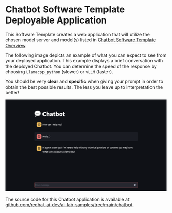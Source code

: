 # **Chatbot Software Template Deployable Application**

This Software Template creates a web application that will utilize the chosen model server and model(s) listed in [Chatbot Software Template Overview](./overview.md).

The following image depicts an example of what you can expect to see from your deployed application. This example displays a brief conversation with the deployed Chatbot. You can determine the speed of the response by choosing `Llamacpp_python` (slower) or `vLLM` (faster).

You should be very **clear** and **specific** when giving your prompt in order to obtain the best possible results. The less you leave up to interpretation the better!

![Example of Application](./images/chatbot.png)

The source code for this Chatbot application is available at [github.com/redhat-ai-dev/ai-lab-samples/tree/main/chatbot](https://github.com/redhat-ai-dev/ai-lab-samples/tree/main/chatbot).